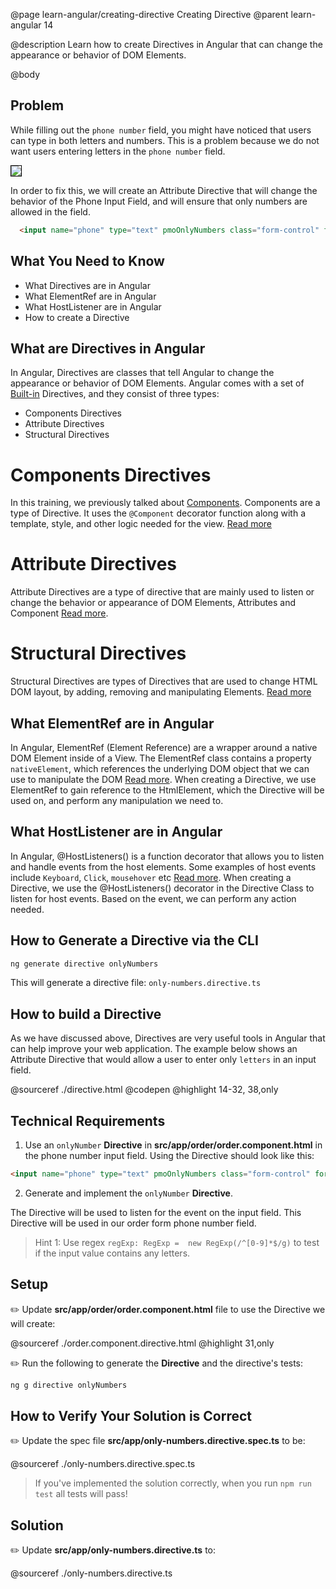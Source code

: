 @page learn-angular/creating-directive Creating Directive
@parent learn-angular 14

@description Learn how to create Directives in Angular that can change the appearance or behavior of DOM Elements.

@body

## Problem
While filling out the  `phone number` field, you might have noticed that users can type in both letters and numbers. This is a problem because we do not want users entering letters in the `phone number` field.

<img src="../static/img/angular/14a-directives/order-form-thumbnails.png"
style="border: solid 1px black; max-width: 420px;"/>

In order to fix this, we will create an Attribute Directive that will change the behavior of the Phone Input Field, and will ensure that only numbers are allowed in the field.

```html
  <input name="phone" type="text" pmoOnlyNumbers class="form-control" formControlName="phone">
```

## What You Need to Know

- What Directives are in Angular
- What ElementRef are in Angular
- What HostListener are in Angular
- How to create a Directive


## What are Directives in Angular

In Angular, Directives are classes that tell Angular to change the appearance or behavior of DOM Elements. Angular comes with a set of <a href="https://angular.io/guide/built-in-directives" target="\_blank" >Built-in</a> Directives,
and they consist of three types:
- Components Directives
- Attribute Directives
- Structural Directives

# Components Directives
In this training, we previously talked about <a href="/academy/academy/learn-angular/creating-components.html">Components</a>. 
Components are a type of Directive. It uses the `@Component` decorator function along with a template, style, and other logic needed for the view. 
<a href="https://angular.io/guide/built-in-directives#:~:text=Components%E2%80%94-,directives,-with%20a%20template" target="\_blank" >Read more</a>

# Attribute Directives
Attribute Directives are a type of directive that are mainly used to listen or change the behavior or appearance of DOM Elements,
Attributes and Component <a href="https://angular.io/guide/attribute-directives" target="\_blank">Read more</a>.

# Structural Directives
Structural Directives are types of Directives that are used to change HTML DOM layout, by adding, removing and manipulating Elements. 
<a href="https://angular.io/guide/structural-directives" target="\_blank" >Read more</a>

## What ElementRef are in Angular
In Angular, ElementRef (Element Reference) are a wrapper around a native DOM Element inside of a View. 
The ElementRef class contains a property `nativeElement`, which references the underlying DOM object that we can use to manipulate the DOM
<a href="https://angular.io/api/core/ElementRef" target="\_blank" >Read more</a>.
When creating a Directive, we use ElementRef to gain reference to the HtmlElement, which the Directive will be used on, and perform any manipulation we need to.

## What HostListener are in Angular
In Angular, @HostListeners() is a function decorator that allows you to listen and handle events from the host elements.
Some examples of host events include `Keyboard`, `Click`, `mousehover` etc <a href="https://angular.io/api/core/HostListener" target="\_blank" >Read more</a>.
When creating a Directive, we use the @HostListeners() decorator in the Directive Class to listen for host events. Based on the event, we can perform any action needed.

## How to Generate a Directive via the CLI

```bash
ng generate directive onlyNumbers
```
This will generate a directive file: `only-numbers.directive.ts`

## How to build a Directive
As we have discussed above, Directives are very useful tools in Angular that can help improve your web application. The example below shows an Attribute Directive that would allow a user to enter only `letters` in an input field.

@sourceref ./directive.html
@codepen
@highlight 14-32, 38,only

## Technical Requirements


1. Use an `onlyNumber` __Directive__ in __src/app/order/order.component.html__ in the phone number input field.  Using the Directive should look like this:
  ```html
  <input name="phone" type="text" pmoOnlyNumbers class="form-control" formControlName="phone">
  ```
2. Generate and implement the `onlyNumber` __Directive__.


The Directive will be used to listen for the event on the input field. This Directive will be used in our order form phone number field.

> Hint 1: Use regex  `regExp: RegExp =  new RegExp(/^[0-9]*$/g)` to test if the input value contains any letters.


## Setup

✏️ Update __src/app/order/order.component.html__ file to use the Directive we will create:

@sourceref ./order.component.directive.html
@highlight 31,only

✏️ Run the following to generate the __Directive__ and the directive's tests:

```bash
ng g directive onlyNumbers
```

## How to Verify Your Solution is Correct

✏️ Update the spec file  __src/app/only-numbers.directive.spec.ts__ to be:

@sourceref ./only-numbers.directive.spec.ts

> If you've implemented the solution correctly, when you run `npm run test` all tests will pass!

## Solution

✏️ Update __src/app/only-numbers.directive.ts__ to:

@sourceref ./only-numbers.directive.ts